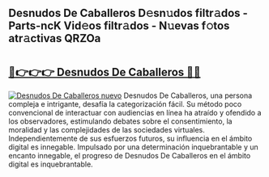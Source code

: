 ## Desnudos De Caballeros D𝚎sn𝚞dos filtr𝚊dos - Parts-ncK Vid𝚎os filtr𝚊dos - N𝚞evas f𝚘tos atr𝚊ctivas QRZOa

# <h2><a href="http://mb0vhvl.tromn.icu/?c=Desnudos+De+Caballeros">🔗👉👉👉 Desnudos De Caballeros 🔗🔗</a></h2>

[![Desnudos De Caballeros nuevo](https://i.imgur.com/pEAQMta.gif)](http://mb0vhvl.tromn.icu/?c=Desnudos+De+Caballeros)
Desnudos De Caballeros, una persona compleja e intrigante, desafía la categorización fácil. Su método poco convencional de interactuar con audiencias en línea ha atraído y ofendido a los observadores, estimulando debates sobre el consentimiento, la moralidad y las complejidades de las sociedades virtuales. Independientemente de sus esfuerzos futuros, su influencia en el ámbito digital es innegable. Impulsado por una determinación inquebrantable y un encanto innegable, el progreso de Desnudos De Caballeros en el ámbito digital es inquebrantable.
